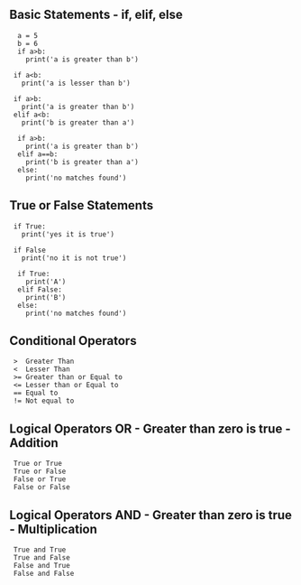 ## Basic Statements - if, elif, else

      a = 5
      b = 6
      if a>b:
        print('a is greater than b')
           
     if a<b:
       print('a is lesser than b')
       
     if a>b:
       print('a is greater than b')
     elif a<b:
       print('b is greater than a')
       
      if a>b:
        print('a is greater than b')
      elif a==b:
        print('b is greater than a')
      else:
        print('no matches found')
        
## True or False Statements
     if True:
       print('yes it is true')
       
     if False
       print('no it is not true')
       
      if True:
        print('A')
      elif False:
        print('B')
      else:
        print('no matches found')
        
        
## Conditional Operators
     >  Greater Than
     <  Lesser Than
     >= Greater than or Equal to
     <= Lesser than or Equal to
     == Equal to
     != Not equal to

## Logical Operators OR - Greater than zero is true - Addition
    
     True or True
     True or False
     False or True
     False or False
     
## Logical Operators AND - Greater than zero is true - Multiplication
     True and True
     True and False
     False and True
     False and False
